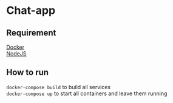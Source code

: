 # Chat-app  

## Requirement  
[Docker](https://www.docker.com)  
[NodeJS](https://nodejs.org)  

## How to run
`docker-compose build` to build all services  
`docker-compose up` to start all containers and leave them running
